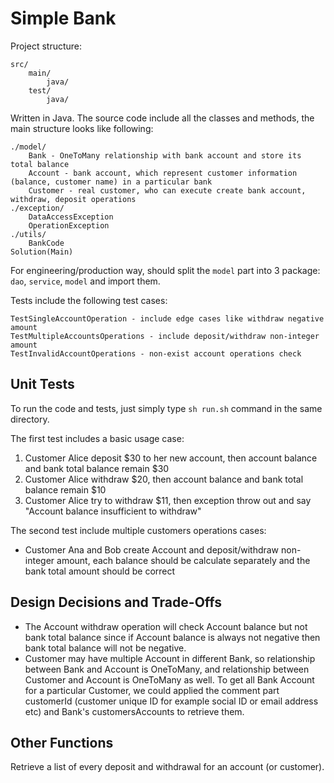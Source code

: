 # Simple Bank

Project structure:  
```
src/
    main/
        java/
    test/
        java/
```
  
Written in Java. The source code include all the classes and methods, the main structure looks like following:  
```
./model/
    Bank - OneToMany relationship with bank account and store its total balance
    Account - bank account, which represent customer information (balance, customer name) in a particular bank
    Customer - real customer, who can execute create bank account, withdraw, deposit operations
./exception/
    DataAccessException
    OperationException
./utils/
    BankCode
Solution(Main)
```
For engineering/production way, should split the `model` part into 3 package: `dao`, `service`, `model` and import them.  

Tests include the following test cases:  
```
TestSingleAccountOperation - include edge cases like withdraw negative amount
TestMultipleAccountsOperations - include deposit/withdraw non-integer amount
TestInvalidAccountOperations - non-exist account operations check
```

## Unit Tests
To run the code and tests, just simply type `sh run.sh` command in the same directory.  

The first test includes a basic usage case:   
1. Customer Alice deposit $30 to her new account, then account balance and bank total balance remain $30
2. Customer Alice withdraw $20, then account balance and bank total balance remain $10
3. Customer Alice try to withdraw $11, then exception throw out and say "Account balance insufficient to withdraw"
  
The second test include multiple customers operations cases:
* Customer Ana and Bob create Account and deposit/withdraw non-integer amount, each balance should be calculate separately and the bank total amount should be correct

## Design Decisions and Trade-Offs
* The Account withdraw operation will check Account balance but not bank total balance since if Account balance is always not negative then bank total balance will not be negative.
* Customer may have multiple Account in different Bank, so relationship between Bank and Account is OneToMany, and relationship between Customer and Account is OneToMany as well. To get all Bank Account for a particular Customer, we could applied the comment part customerId (customer unique ID for example social ID or email address etc) and Bank's customersAccounts to retrieve them.

## Other Functions
Retrieve a list of every deposit and withdrawal for an account (or customer).  


